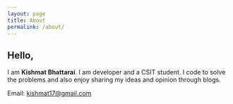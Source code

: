 ```yaml
---
layout: page
title: About
permalink: /about/
---
```


## Hello,

I am **Kishmat Bhattarai**.
I am developer and a CSIT student.
I code to solve the problems and also enjoy sharing my ideas and opinion through blogs.

Email: kishmat17@gmail.com
